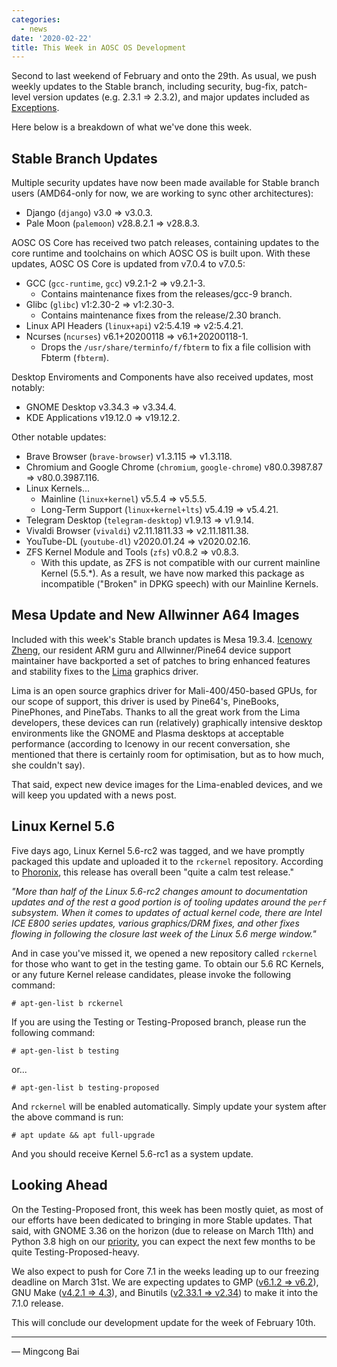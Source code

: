 ```yaml
---
categories:
  - news
date: '2020-02-22'
title: This Week in AOSC OS Development
---
```



Second to last weekend of February and onto the 29th. As usual, we push weekly
updates to the Stable branch, including security, bug-fix, patch-level version
updates (e.g. 2.3.1 => 2.3.2), and major updates included as
[Exceptions](https://wiki.aosc.io/developer/packaging/cycle-exceptions).

Here below is a breakdown of what we've done this week.

Stable Branch Updates
---------------------

Multiple security updates have now been made available for Stable branch users
(AMD64-only for now, we are working to sync other architectures):

- Django (`django`) v3.0 => v3.0.3.
- Pale Moon (`palemoon`) v28.8.2.1 => v28.8.3.

AOSC OS Core has received two patch releases, containing updates to the core
runtime and toolchains on which AOSC OS is built upon. With these updates,
AOSC OS Core is updated from v7.0.4 to v7.0.5:

- GCC (`gcc-runtime`, `gcc`) v9.2.1-2 => v9.2.1-3.
  - Contains maintenance fixes from the releases/gcc-9 branch.
- Glibc (`glibc`) v1:2.30-2 => v1:2.30-3.
  - Contains maintenance fixes from the release/2.30 branch.
- Linux API Headers (`linux+api`) v2:5.4.19 => v2:5.4.21.
- Ncurses (`ncurses`) v6.1+20200118 => v6.1+20200118-1.
  - Drops the `/usr/share/terminfo/f/fbterm` to fix a file collision with
    Fbterm (`fbterm`).

Desktop Enviroments and Components have also received updates, most notably:

- GNOME Desktop v3.34.3 => v3.34.4.
- KDE Applications v19.12.0 => v19.12.2.

Other notable updates:

- Brave Browser (`brave-browser`) v1.3.115 => v1.3.118.
- Chromium and Google Chrome (`chromium`, `google-chrome`)
  v80.0.3987.87 => v80.0.3987.116.
- Linux Kernels...
    - Mainline (`linux+kernel`) v5.5.4 => v5.5.5.
    - Long-Term Support (`linux+kernel+lts`) v5.4.19 => v5.4.21.
- Telegram Desktop (`telegram-desktop`) v1.9.13 => v1.9.14.
- Vivaldi Browser (`vivaldi`) v2.11.1811.33 => v2.11.1811.38.
- YouTube-DL (`youtube-dl`) v2020.01.24 => v2020.02.16.
- ZFS Kernel Module and Tools (`zfs`) v0.8.2 => v0.8.3.
    - With this update, as ZFS is not compatible with our current mainline
      Kernel (5.5.\*). As a result, we have now marked this package as
      incompatible ("Broken" in DPKG speech) with our Mainline Kernels.

Mesa Update and New Allwinner A64 Images
----------------------------------------

Included with this week's Stable branch updates is Mesa 19.3.4.
[Icenowy Zheng](https://github.com/Icenowy), our resident ARM guru and
Allwinner/Pine64 device support maintainer have backported a set of patches
to bring enhanced features and stability fixes to the
[Lima](https://gitlab.freedesktop.org/lima/web) graphics driver.

Lima is an open source graphics driver for Mali-400/450-based GPUs, for our
scope of support, this driver is used by Pine64's, PineBooks, PinePhones,
and PineTabs. Thanks to all the great work from the Lima developers, these
devices can run (relatively) graphically intensive desktop environments like
the GNOME and Plasma desktops at acceptable performance (according to Icenowy
in our recent conversation, she mentioned that there is certainly room for
optimisation, but as to how much, she couldn't say).

That said, expect new device images for the Lima-enabled devices, and we will
keep you updated with a news post.

Linux Kernel 5.6
----------------

Five days ago, Linux Kernel 5.6-rc2 was tagged, and we have promptly packaged
this update and uploaded it to the `rckernel` repository. According to
[Phoronix](https://www.phoronix.com/scan.php?page=news_item&px=Linux-5.6-rc2-Released),
this release has overall been "quite a calm test release."

*"More than half of the Linux 5.6-rc2 changes amount to documentation updates*
*and of the rest a good portion is of tooling updates around the `perf`*
*subsystem. When it comes to updates of actual kernel code, there are Intel*
*ICE E800 series updates, various graphics/DRM fixes, and other fixes*
*flowing in following the closure last week of the Linux 5.6 merge window."*

And in case you've missed it, we opened a new repository called `rckernel` for
those who want to get in the testing game. To obtain our 5.6 RC Kernels, or
any future Kernel release candidates, please invoke the following command:

```
# apt-gen-list b rckernel
```

If you are using the Testing or Testing-Proposed branch, please run the
following command:

```
# apt-gen-list b testing
```

or...

```
# apt-gen-list b testing-proposed
```

And `rckernel` will be enabled automatically. Simply update your system after
the above command is run:

```
# apt update && apt full-upgrade
```

And you should receive Kernel 5.6-rc1 as a system update.

Looking Ahead
-------------

On the Testing-Proposed front, this week has been mostly quiet, as most of
our efforts have been dedicated to bringing in more Stable updates. That said,
with GNOME 3.36 on the horizon (due to release on March 11th) and Python 3.8
high on our [priority](https://github.com/AOSC-Dev/aosc-os-abbs/issues/2073),
you can expect the next few months to be quite Testing-Proposed-heavy.

We also expect to push for Core 7.1 in the weeks leading up to our freezing
deadline on March 31st. We are expecting updates to GMP
([v6.1.2 => v6.2](https://gmplib.org/gmp6.2.html)), GNU Make ([v4.2.1 => 4.3](https://lists.gnu.org/archive/html/info-gnu/2020-01/msg00004.html)),
and Binutils ([v2.33.1 => v2.34](https://sourceware.org/git/gitweb.cgi?p=binutils-gdb.git;a=blob_plain;f=binutils/NEWS;hb=refs/tags/binutils-2_34))
to make it into the 7.1.0 release.

This will conclude our development update for the week of February 10th.

---

— Mingcong Bai